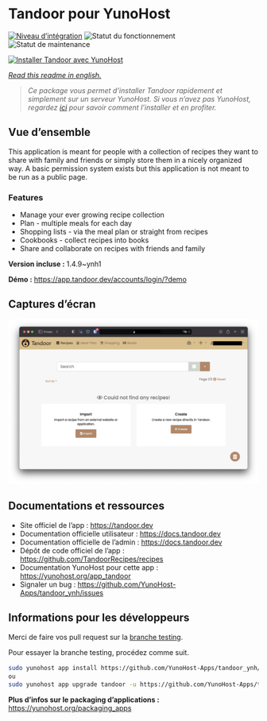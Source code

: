 <!--
N.B.: This README was automatically generated by https://github.com/YunoHost/apps/tree/master/tools/README-generator
It shall NOT be edited by hand.
-->

# Tandoor pour YunoHost

[![Niveau d’intégration](https://dash.yunohost.org/integration/tandoor.svg)](https://dash.yunohost.org/appci/app/tandoor) ![Statut du fonctionnement](https://ci-apps.yunohost.org/ci/badges/tandoor.status.svg) ![Statut de maintenance](https://ci-apps.yunohost.org/ci/badges/tandoor.maintain.svg)

[![Installer Tandoor avec YunoHost](https://install-app.yunohost.org/install-with-yunohost.svg)](https://install-app.yunohost.org/?app=tandoor)

*[Read this readme in english.](./README.md)*

> *Ce package vous permet d’installer Tandoor rapidement et simplement sur un serveur YunoHost.
Si vous n’avez pas YunoHost, regardez [ici](https://yunohost.org/#/install) pour savoir comment l’installer et en profiter.*

## Vue d’ensemble

This application is meant for people with a collection of recipes they want to share with family and friends or simply
store them in a nicely organized way. A basic permission system exists but this application is not meant to be run as 
a public page.

### Features

- Manage your ever growing recipe collection
- Plan - multiple meals for each day
- Shopping lists - via the meal plan or straight from recipes
- Cookbooks - collect recipes into books
- Share and collaborate on recipes with friends and family


**Version incluse :** 1.4.9~ynh1

**Démo :** https://app.tandoor.dev/accounts/login/?demo

## Captures d’écran

![Capture d’écran de Tandoor](./doc/screenshots/example.jpg)

## Documentations et ressources

* Site officiel de l’app : <https://tandoor.dev>
* Documentation officielle utilisateur : <https://docs.tandoor.dev>
* Documentation officielle de l’admin : <https://docs.tandoor.dev>
* Dépôt de code officiel de l’app : <https://github.com/TandoorRecipes/recipes>
* Documentation YunoHost pour cette app : <https://yunohost.org/app_tandoor>
* Signaler un bug : <https://github.com/YunoHost-Apps/tandoor_ynh/issues>

## Informations pour les développeurs

Merci de faire vos pull request sur la [branche testing](https://github.com/YunoHost-Apps/tandoor_ynh/tree/testing).

Pour essayer la branche testing, procédez comme suit.

``` bash
sudo yunohost app install https://github.com/YunoHost-Apps/tandoor_ynh/tree/testing --debug
ou
sudo yunohost app upgrade tandoor -u https://github.com/YunoHost-Apps/tandoor_ynh/tree/testing --debug
```

**Plus d’infos sur le packaging d’applications :** <https://yunohost.org/packaging_apps>